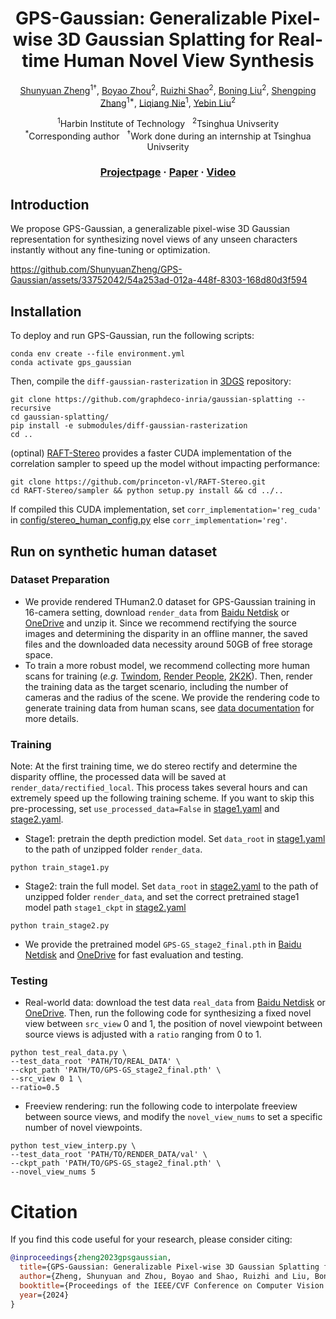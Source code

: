 <div align="center">

# <b>GPS-Gaussian</b>: Generalizable Pixel-wise 3D Gaussian Splatting for Real-time Human Novel View Synthesis

[Shunyuan Zheng](https://shunyuanzheng.github.io)<sup>1&dagger;</sup>, [Boyao Zhou](https://yaourtb.github.io)<sup>2</sup>, [Ruizhi Shao](https://dsaurus.github.io/saurus)<sup>2</sup>, [Boning Liu](https://liuboning2.github.io)<sup>2</sup>, [Shengping Zhang](http://homepage.hit.edu.cn/zhangshengping)<sup>1*</sup>, [Liqiang Nie](https://liqiangnie.github.io)<sup>1</sup>, [Yebin Liu](https://www.liuyebin.com)<sup>2</sup>

<p><sup>1</sup>Harbin Institute of Technology &nbsp;&nbsp;<sup>2</sup>Tsinghua Univserity
<br><sup>*</sup>Corresponding author &nbsp;&nbsp;<sup>&dagger;</sup>Work done during an internship at Tsinghua Univserity<p>

### [Projectpage](https://shunyuanzheng.github.io/GPS-Gaussian) · [Paper](https://arxiv.org/pdf/2312.02155.pdf) · [Video](https://youtu.be/TBIekcqt0j0)

</div>

## Introduction

We propose GPS-Gaussian, a generalizable pixel-wise 3D Gaussian representation for synthesizing novel views of any unseen characters instantly without any fine-tuning or optimization.

https://github.com/ShunyuanZheng/GPS-Gaussian/assets/33752042/54a253ad-012a-448f-8303-168d80d3f594

## Installation

To deploy and run GPS-Gaussian, run the following scripts:
```
conda env create --file environment.yml
conda activate gps_gaussian
```
Then, compile the ```diff-gaussian-rasterization``` in [3DGS](https://github.com/graphdeco-inria/gaussian-splatting) repository:
```
git clone https://github.com/graphdeco-inria/gaussian-splatting --recursive
cd gaussian-splatting/
pip install -e submodules/diff-gaussian-rasterization
cd ..
```
(optinal) [RAFT-Stereo](https://github.com/princeton-vl/RAFT-Stereo) provides a faster CUDA implementation of the correlation sampler to speed up the model without impacting performance:
```
git clone https://github.com/princeton-vl/RAFT-Stereo.git
cd RAFT-Stereo/sampler && python setup.py install && cd ../..
```
If compiled this CUDA implementation, set ```corr_implementation='reg_cuda'``` in [config/stereo_human_config.py](config/stereo_human_config.py#L33) else ```corr_implementation='reg'```.

## Run on synthetic human dataset

### Dataset Preparation
- We provide rendered THuman2.0 dataset for GPS-Gaussian training in 16-camera setting, download ```render_data``` from [Baidu Netdisk](https://pan.baidu.com/s/1sX9m8wRDSQAI9d78wST7mw?pwd=rax4) or [OneDrive](https://hiteducn0-my.sharepoint.com/:f:/g/personal/sawyer0503_hit_edu_cn/EkE2GFd2saBCh_XkY3TsoV0BVTmK1UiTTKJDYje3U3vdkw?e=YazWdd) and unzip it. Since we recommend rectifying the source images and determining the disparity in an offline manner, the saved files and the downloaded data necessity around 50GB of free storage space.
- To train a more robust model, we recommend collecting more human scans for training (<em>e.g.</em> [Twindom](https://web.twindom.com), [Render People](https://renderpeople.com/), [2K2K](https://sanghunhan92.github.io/conference/2K2K/)). Then, render the training data as the target scenario, including the number of cameras and the radius of the scene. We provide the rendering code to generate training data from human scans, see [data documentation](prepare_data/MAKE_DATA.md) for more details.

### Training
Note: At the first training time, we do stereo rectify and determine the disparity offline, the processed data will be saved at ```render_data/rectified_local```. This process takes several hours and can extremely speed up the following training scheme. If you want to skip this pre-processing, set ```use_processed_data=False``` in [stage1.yaml](config/stage1.yaml#L11) and [stage2.yaml](config/stage2.yaml#L15).

- Stage1: pretrain the depth prediction model. Set ```data_root``` in [stage1.yaml](config/stage1.yaml#L12) to the path of unzipped folder ```render_data```.
```
python train_stage1.py
```

- Stage2: train the full model. Set ```data_root``` in [stage2.yaml](config/stage2.yaml#L16) to the path of unzipped folder ```render_data```, and set the correct pretrained stage1 model path ```stage1_ckpt``` in [stage2.yaml](config/stage2.yaml#L3)
```
python train_stage2.py
```
- We provide the pretrained model ```GPS-GS_stage2_final.pth``` in [Baidu Netdisk](https://pan.baidu.com/s/1sX9m8wRDSQAI9d78wST7mw?pwd=rax4) and [OneDrive](https://hiteducn0-my.sharepoint.com/:f:/g/personal/sawyer0503_hit_edu_cn/EkE2GFd2saBCh_XkY3TsoV0BVTmK1UiTTKJDYje3U3vdkw?e=YazWdd) for fast evaluation and testing.

### Testing

- Real-world data: download the test data ```real_data``` from [Baidu Netdisk](https://pan.baidu.com/s/1sX9m8wRDSQAI9d78wST7mw?pwd=rax4) or [OneDrive](https://hiteducn0-my.sharepoint.com/:f:/g/personal/sawyer0503_hit_edu_cn/EkE2GFd2saBCh_XkY3TsoV0BVTmK1UiTTKJDYje3U3vdkw?e=YazWdd). Then, run the following code for synthesizing a fixed novel view between ```src_view``` 0 and 1, the position of novel viewpoint between source views is adjusted with a ```ratio``` ranging from 0 to 1. 
```
python test_real_data.py \
--test_data_root 'PATH/TO/REAL_DATA' \
--ckpt_path 'PATH/TO/GPS-GS_stage2_final.pth' \
--src_view 0 1 \
--ratio=0.5
```

- Freeview rendering: run the following code to interpolate freeview between source views, and modify the ```novel_view_nums``` to set a specific number of novel viewpoints.
```
python test_view_interp.py \
--test_data_root 'PATH/TO/RENDER_DATA/val' \
--ckpt_path 'PATH/TO/GPS-GS_stage2_final.pth' \
--novel_view_nums 5
```

# Citation

If you find this code useful for your research, please consider citing:
```bibtex
@inproceedings{zheng2023gpsgaussian,
  title={GPS-Gaussian: Generalizable Pixel-wise 3D Gaussian Splatting for Real-time Human Novel View Synthesis},
  author={Zheng, Shunyuan and Zhou, Boyao and Shao, Ruizhi and Liu, Boning and Zhang, Shengping and Nie, Liqiang and Liu, Yebin},
  booktitle={Proceedings of the IEEE/CVF Conference on Computer Vision and Pattern Recognition (CVPR)},
  year={2024}
}
```
